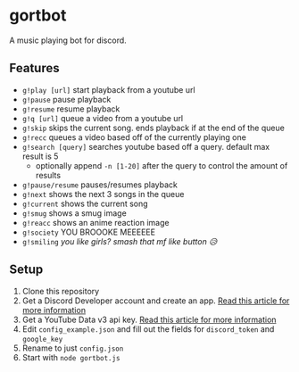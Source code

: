# gortbot

A music playing bot for discord.

## Features

* `g!play [url]` start playback from a youtube url
* `g!pause` pause playback
* `g!resume` resume playback
* `g!q [url]` queue a video from a youtube url
* `g!skip` skips the current song. ends playback if at the end of the queue
* `g!recc` queues a video based off of the currently playing one
* `g!search [query]` searches youtube based off a query. default max result is 5
  * optionally append `-n [1-20]` after the query to control the amount of results
* `g!pause/resume`  pauses/resumes playback
* `g!next`  shows the next 3 songs in the queue
* `g!current`   shows the current song
* `g!smug`  shows a smug image
* `g!reacc`   shows an anime reaction image
* `g!society` YOU BROOOKE MEEEEEE
* `g!smiling` *you like girls? smash that mf like button 😥*

## Setup
1. Clone this repository
2. Get a Discord Developer account and create an app. [Read this article for more information](https://discord.com/developers/docs/intro)
3. Get a YouTube Data v3 api key. [Read this article for more information](https://developers.google.com/youtube/v3/getting-started)
4. Edit `config_example.json` and fill out the fields for `discord_token` and `google_key`
5. Rename to just `config.json`
6. Start with `node gortbot.js`